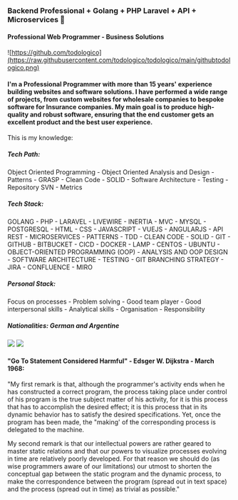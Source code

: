 ### Backend Professional + Golang + PHP Laravel + API + Microservices 🌱
#### Professional Web Programmer - Business Solutions
![https://github.com/todologico](https://raw.githubusercontent.com/todologico/todologico/main/githubtodologico.png)

#### I'm a Professional Programmer with more than 15 years' experience building websites and software solutions. I have performed a wide range of projects, from custom websites for wholesale companies to bespoke software for Insurance companies. My main goal is to produce high-quality and robust software, ensuring that the end customer gets an excellent product and the best user experience.

This is my knowledge:

##### Tech Path:
Object Oriented Programming - Object Oriented Analysis and Design - Patterns - GRASP - Clean Code - SOLID - Software Architecture - Testing - Repository SVN  - Metrics

##### Tech Stack:
GOLANG - PHP - LARAVEL - LIVEWIRE - INERTIA - MVC - MYSQL - POSTGRESQL - HTML - CSS - JAVASCRIPT - VUEJS - ANGULARJS - API REST - MICROSERVICES - PATTERNS - TDD - CLEAN CODE - SOLID - GIT - GITHUB - BITBUCKET - CICD - DOCKER - LAMP - CENTOS - UBUNTU - OBJECT-ORIENTED PROGRAMMING (OOP) - ANALYSIS AND OOP DESIGN - SOFTWARE ARCHITECTURE - TESTING - GIT BRANCHING STRATEGY - JIRA - CONFLUENCE - MIRO

##### Personal Stack: 
Focus on processes - Problem solving - Good team player - Good interpersonal skills - Analytical skills - Organisation - Responsibility 

##### Nationalities: German and Argentine


[<img src="https://img.shields.io/badge/LinkedIn-0077B5?style=for-the-badge&logo=linkedin&logoColor=white" height="30"/>](https://www.linkedin.com/in/arturo-todologico/)  [<img src="https://img.shields.io/badge/Web-todologico.com-14a1f0?style=for-the-badge&logo=dev.to&logoColor=white&labelColor=101010" height="30"/>](https://www.todologico.com/)

#### "Go To Statement Considered Harmful" - Edsger W. Dijkstra - March 1968: 

"My first remark is that, although the programmer's activity ends when he has constructed a correct program, the process taking place under control of his program is the true subject matter of his activity, for it is this process that has to accomplish the desired effect; it is this process that in its dynamic behavior has to satisfy the desired specifications. Yet, once the program has been made, the "making' of the corresponding process is delegated to the machine.

My second remark is that our intellectual powers are rather geared to master static relations and that our powers to visualize processes evolving in time are relatively poorly developed. For that reason we should do (as wise programmers aware of our limitations) our utmost to shorten the conceptual gap between the static program and the dynamic process, to make the correspondence between the program (spread out in text space) and the process (spread out in time) as trivial as possible."



<!--
**todologico/todologico** is a ✨ _special_ ✨ repository because its `README.md` (this file) appears on your GitHub profile.

Here are some ideas to get you started:

- 🔭 I’m currently working on ...
- 🌱 I’m currently learning ...
- 👯 I’m looking to collaborate on ...
- 🤔 I’m looking for help with ...
- 💬 Ask me about ...
- 📫 How to reach me: ...
- 😄 Pronouns: ...
- ⚡ Fun fact: ...
-->
